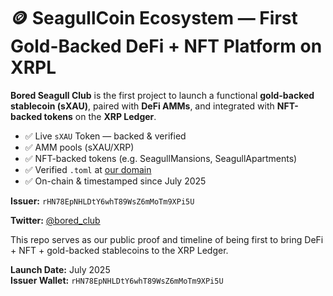 # 🪙 SeagullCoin Ecosystem — First Gold-Backed DeFi + NFT Platform on XRPL

**Bored Seagull Club** is the first project to launch a functional **gold-backed stablecoin (sXAU)**, paired with **DeFi AMMs**, and integrated with **NFT-backed tokens** on the **XRP Ledger**.

- ✅ Live `sXAU` Token — backed & verified
- ✅ AMM pools (sXAU/XRP)
- ✅ NFT-backed tokens (e.g. SeagullMansions, SeagullApartments)
- ✅ Verified `.toml` at [our domain](https://seagullcoin-dex-uaj3x.ondigitalocean.app/.well-known/xrpl.toml)
- ✅ On-chain & timestamped since July 2025

**Issuer:** `rHN78EpNHLDtY6whT89WsZ6mMoTm9XPi5U`

**Twitter:** [@bored_club](https://twitter.com/bored_club)

This repo serves as our public proof and timeline of being first to bring DeFi + NFT + gold-backed stablecoins to the XRP Ledger.

**Launch Date:** July 2025  
**Issuer Wallet:** `rHN78EpNHLDtY6whT89WsZ6mMoTm9XPi5U`  
